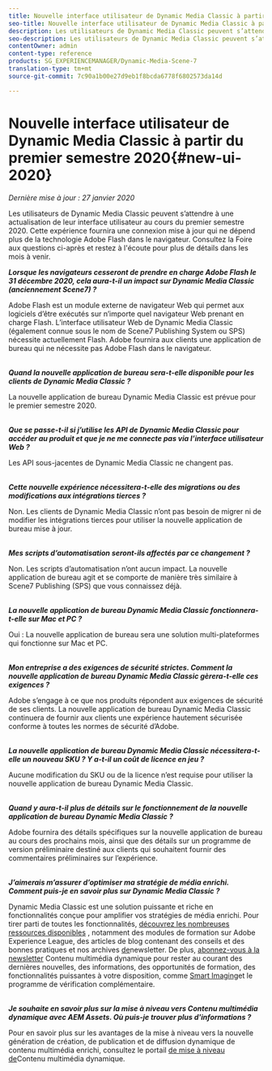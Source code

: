 ```yaml
---
title: Nouvelle interface utilisateur de Dynamic Media Classic à partir du premier semestre 2020
seo-title: Nouvelle interface utilisateur de Dynamic Media Classic à partir du premier semestre 2020
description: Les utilisateurs de Dynamic Media Classic peuvent s’attendre à une actualisation de leur interface utilisateur au cours du premier semestre 2020. L’expérience fournira une connexion mise à jour avec des liens vers des ressources précieuses ; cette mise à jour ne dépendra plus de la technologie Adobe Flash dans le navigateur.
seo-description: Les utilisateurs de Dynamic Media Classic peuvent s’attendre à une actualisation de leur interface utilisateur au cours du premier semestre 2020. L’expérience fournira une connexion mise à jour avec des liens vers des ressources précieuses ; cette mise à jour ne dépendra plus de la technologie Adobe Flash dans le navigateur.
contentOwner: admin
content-type: reference
products: SG_EXPERIENCEMANAGER/Dynamic-Media-Scene-7
translation-type: tm+mt
source-git-commit: 7c90a1b00e27d9eb1f8bcda6778f6802573da14d

---
```



# Nouvelle interface utilisateur de Dynamic Media Classic à partir du premier semestre 2020{#new-ui-2020}

_Dernière mise à jour : 27 janvier 2020_

Les utilisateurs de Dynamic Media Classic peuvent s’attendre à une actualisation de leur interface utilisateur au cours du premier semestre 2020. Cette expérience fournira une connexion mise à jour qui ne dépend plus de la technologie Adobe Flash dans le navigateur. Consultez la Foire aux questions ci-après et restez à l&#39;écoute pour plus de détails dans les mois à venir.

**_Lorsque les navigateurs cesseront de prendre en charge Adobe Flash le 31 décembre 2020, cela aura-t-il un impact sur Dynamic Media Classic (anciennement Scene7) ?_**

Adobe Flash est un module externe de navigateur Web qui permet aux logiciels d’être exécutés sur n’importe quel navigateur Web prenant en charge Flash. L’interface utilisateur Web de Dynamic Media Classic (également connue sous le nom de Scene7 Publishing System ou SPS) nécessite actuellement Flash. Adobe fournira aux clients une application de bureau qui ne nécessite pas Adobe Flash dans le navigateur.\
 

**_Quand la nouvelle application de bureau sera-t-elle disponible pour les clients de Dynamic Media Classic ?_**

La nouvelle application de bureau Dynamic Media Classic est prévue pour le premier semestre 2020.\
 

**_Que se passe-t-il si j’utilise les API de Dynamic Media Classic pour accéder au produit et que je ne me connecte pas via l’interface utilisateur Web ?_**

Les API sous-jacentes de Dynamic Media Classic ne changent pas.\
 

**_Cette nouvelle expérience nécessitera-t-elle des migrations ou des modifications aux intégrations tierces ?_**

Non. Les clients de Dynamic Media Classic n’ont pas besoin de migrer ni de modifier les intégrations tierces pour utiliser la nouvelle application de bureau mise à jour.\
 

**_Mes scripts d’automatisation seront-ils affectés par ce changement ?_**

Non. Les scripts d’automatisation n’ont aucun impact. La nouvelle application de bureau agit et se comporte de manière très similaire à Scene7 Publishing (SPS) que vous connaissez déjà.\
 

**_La nouvelle application de bureau Dynamic Media Classic fonctionnera-t-elle sur Mac et PC ?_**

Oui : La nouvelle application de bureau sera une solution multi-plateformes qui fonctionne sur Mac et PC.\
 

**_Mon entreprise a des exigences de sécurité strictes. Comment la nouvelle application de bureau Dynamic Media Classic gèrera-t-elle ces exigences ?_**

Adobe s’engage à ce que nos produits répondent aux exigences de sécurité de ses clients. La nouvelle application de bureau Dynamic Media Classic continuera de fournir aux clients une expérience hautement sécurisée conforme à toutes les normes de sécurité d’Adobe.\
 

**_La nouvelle application de bureau Dynamic Media Classic nécessitera-t-elle un nouveau SKU ? Y a-t-il un coût de licence en jeu ?_**

Aucune modification du SKU ou de la licence n’est requise pour utiliser la nouvelle application de bureau Dynamic Media Classic.\
 

**_Quand y aura-t-il plus de détails sur le fonctionnement de la nouvelle application de bureau Dynamic Media Classic ?_**

Adobe fournira des détails spécifiques sur la nouvelle application de bureau au cours des prochains mois, ainsi que des détails sur un programme de version préliminaire destiné aux clients qui souhaitent fournir des commentaires préliminaires sur l’expérience.\
 

**_J’aimerais m’assurer d’optimiser ma stratégie de média enrichi. Comment puis-je en savoir plus sur Dynamic Media Classic ?_**

Dynamic Media Classic est une solution puissante et riche en fonctionnalités conçue pour amplifier vos stratégies de média enrichi. Pour tirer parti de toutes les fonctionnalités, [découvrez les nombreuses ressources disponibles](https://guided.adobe.com/?launch=AEM-5a#recommended/solutions/experience-manager) , notamment des modules de formation sur Adobe Experience League, des articles de blog contenant des conseils et des bonnes pratiques et nos archives [de](dynamic-media-newsletter.md)newsletter. De plus, [abonnez-vous à la newsletter](https://www.adobe.com/subscription/dynamic-media-newsletter.html) Contenu multimédia dynamique pour rester au courant des dernières nouvelles, des informations, des opportunités de formation, des fonctionnalités puissantes à votre disposition, comme [Smart Imaging](https://helpx.adobe.com/experience-manager/6-3/assets/using/imaging-faq.html)et le programme de vérification complémentaire.\
 

**_Je souhaite en savoir plus sur la mise à niveau vers Contenu multimédia dynamique avec AEM Assets. Où puis-je trouver plus d&#39;informations ?_**

Pour en savoir plus sur les avantages de la mise à niveau vers la nouvelle génération de création, de publication et de diffusion dynamique de contenu multimédia enrichi, consultez le portail [de mise à niveau de](http://exploreadobe.com/dynamic-media-upgrade/)Contenu multimédia dynamique.

